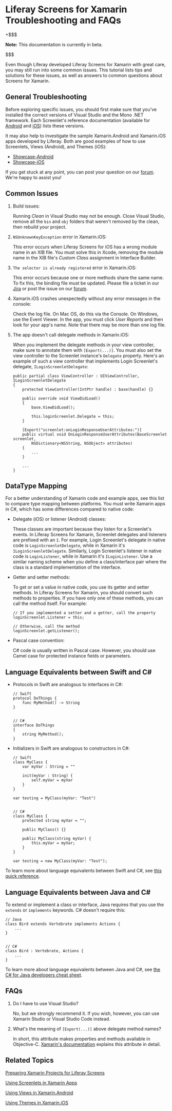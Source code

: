 # Liferay Screens for Xamarin Troubleshooting and FAQs [](id=liferay-screens-for-xamarin-troubleshooting-and-faqs)

+$$$

**Note:** This documentation is currently in beta. 

$$$

Even though Liferay developed Liferay Screens for Xamarin with great care, you 
may still run into some common issues. This tutorial lists tips and solutions 
for these issues, as well as answers to common questions about Screens for 
Xamarin. 

## General Troubleshooting [](id=general-troubleshooting)

Before exploring specific issues, you should first make sure that you've 
installed the correct versions of Visual Studio and the Mono .NET framework. 
Each Screenlet's reference documentation (available for 
[Android](/develop/reference/-/knowledge_base/7-0/screenlets-in-liferay-screens-for-android) 
and 
[iOS](/develop/reference/-/knowledge_base/7-0/screenlets-in-liferay-screens-for-ios)) 
lists these versions. 

It may also help to investigate the sample Xamarin.Android and Xamarin.iOS apps 
developed by Liferay. Both are good examples of how to use Screenlets, Views 
(Android), and Themes (iOS): 

- [Showcase-Android](https://github.com/liferay/liferay-screens/tree/develop/xamarin/Samples/Showcase-Android)
- [Showcase-iOS](https://github.com/liferay/liferay-screens/tree/develop/xamarin/Samples/Showcase-Android)

If you get stuck at any point, you can post your question on our 
[forum](https://www.liferay.com/community/forums/-/message_boards/category/42706063). 
We're happy to assist you! 

## Common Issues [](id=common-issues)

1.  Build issues: 

    Running *Clean* in Visual Studio may not be enough. Close Visual Studio, 
    remove all the `bin` and `obj` folders that weren't removed by the clean, 
    then rebuild your project. 

2.  `NSUnknownKeyException` error in Xamarin.iOS:

    This error occurs when Liferay Screens for iOS has a wrong module name in an 
    XIB file. You must solve this in Xcode, removing the module name in the XIB 
    file's *Custom Class* assignment in Interface Builder. 

3.  `The selector is already registered` error in Xamarin.iOS:

    This error occurs because one or more methods share the same name. To fix 
    this, the binding file must be updated. Please file a ticket in our 
    [Jira](https://issues.liferay.com/browse/LMW/) 
    or post the issue on our 
    [forum](https://www.liferay.com/community/forums/-/message_boards/category/42706063).

4.  Xamarin.iOS crashes unexpectedly without any error messages in the console:

    Check the log file. On Mac OS, do this via the Console. On Windows, use the 
    Event Viewer. In the app, you must click *User Reports* and then look for 
    your app's name. Note that there may be more than one log file. 

5.  The app doesn't call delegate methods in Xamarin.iOS:

    When you implement the delegate methods in your view controller, make sure 
    to annotate them with `[Export(...)]`. You must also set the view controller 
    to the Screenlet instance's `Delegate` property. Here's an example of such a 
    view controller that implements Login Screenlet's delegate, 
    `ILoginScreenletDelegate`: 

        public partial class ViewController : UIViewController, ILoginScreenletDelegate
        {
            protected ViewController(IntPtr handle) : base(handle) {}

            public override void ViewDidLoad()
            {
                base.ViewDidLoad();

                this.loginScreenlet.Delegate = this;
            }

            [Export("screenlet:onLoginResponseUserAttributes:")]
            public virtual void OnLoginResponseUserAttributes(BaseScreenlet screenlet, 
                NSDictionary<NSString, NSObject> attributes)
            {
                ...
            }

            ...
        }

## DataType Mapping [](id=datatype-mapping)

For a better understanding of Xamarin code and example apps, see this list to 
compare type mapping between platforms. You must write Xamarin apps in C#, which 
has some differences compared to native code: 

-   Delegate (iOS) or listener (Android) classes:

    These classes are important because they listen for a Screenlet's events. In 
    Liferay Screens for Xamarin, Screenlet delegates and listeners are prefixed 
    with an `I`. For example, Login Screenlet's delegate in native code is 
    `LoginScreenletDelegate`, while in Xamarin it's `ILoginScreenletDelegate`. 
    Similarly, Login Screenlet's listener in native code is `LoginListener`, 
    while in Xamarin it's `ILoginListener`. Use a similar naming scheme when you 
    define a class/interface pair where the class is a standard implementation 
    of the interface. 

-   Getter and setter methods:

    To get or set a value in native code, you use its getter and setter methods. 
    In Liferay Screens for Xamarin, you should convert such methods to 
    properties. If you have only one of these methods, you can call the method 
    itself. For example:

        // If you implemented a setter and a getter, call the property
        loginScreenlet.Listener = this;

        // Otherwise, call the method
        loginScreenlet.getListener();

-   Pascal case convention:

    C# code is usually written in Pascal case. However, you should use Camel 
    case for protected instance fields or parameters. 

## Language Equivalents between Swift and C# [](id=language-equivalents-between-swift-and-c)

-   Protocols in Swift are analogous to interfaces in C#:

        // Swift
        protocol DoThings {
            func MyMethod() -> String
        }


        // C#
        interface DoThings
        {
            string MyMethod();
        }

-   Initializers in Swift are analogous to constructors in C#:

        // Swift
        class MyClass {
            var myVar : String = ""

            init(myVar : String) {
                self.myVar = myVar
            }
        }

        var testing = MyClass(myVar: "Test")


        // C#
        class MyClass {
            protected string myVar = "";

            public MyClass() {}

            public MyClass(string myVar) {
                this.myVar = myVar;
            }
        }

        var testing = new MyClass(myVar: "Test");

To learn more about language equivalents between Swift and C#, see 
[this quick reference](https://download.microsoft.com/download/4/6/9/469501F4-5F6B-4E51-897C-9A216CFB30A3/SwiftCSharpPoster.pdf). 

## Language Equivalents between Java and C# [](id=language-equivalents-between-java-and-c)

To extend or implement a class or interface, Java requires that you use the 
`extends` or `implements` keywords. C# doesn't require this:

    // Java
    class Bird extends Vertebrate implements Actions {
        ...
    }


    // C#
    class Bird : Vertebrate, Actions {
        ...
    }

To learn more about language equivalents between Java and C#, see 
[the C# for Java developers cheat sheet](https://www.google.com/url?sa=t&rct=j&q=&esrc=s&source=web&cd=1&cad=rja&uact=8&ved=0ahUKEwjbr8bgz_XXAhWMMyYKHeUPA5wQFgg7MAA&url=http%3A%2F%2Fdownload.microsoft.com%2Fdownload%2FD%2FE%2FE%2FDEE91FC0-7AA9-4F6E-9FFA-8658AA0FA080%2FCSharp%2520for%2520Java%2520Developers%2520-%2520Cheat%2520Sheet.pdf&usg=AOvVaw1i0RzOcmyol7LhD59k9cUE). 

## FAQs [](id=faqs)

1.  Do I have to use Visual Studio?

    No, but we strongly recommend it. If you wish, however, you can use Xamarin 
    Studio or Visual Studio Code instead. 
    
2.  What's the meaning of `[Export(...)]` above delegate method names? 

    In short, this attribute makes properties and methods available in 
    Objective-C. 
    [Xamarin's documentation](https://developer.xamarin.com/api/type/MonoTouch.Foundation.ExportAttribute/) 
    explains this attribute in detail. 

## Related Topics [](id=related-topics)

[Preparing Xamarin Projects for Liferay Screens](/develop/tutorials/-/knowledge_base/7-0/preparing-xamarin-projects-for-liferay-screens)

[Using Screenlets in Xamarin Apps](/develop/tutorials/-/knowledge_base/7-0/using-screenlets-in-xamarin-apps)

[Using Views in Xamarin.Android](/develop/tutorials/-/knowledge_base/7-0/using-views-in-xamarin-android)

[Using Themes in Xamarin.iOS](/develop/tutorials/-/knowledge_base/7-0/using-themes-in-xamarin-ios)
